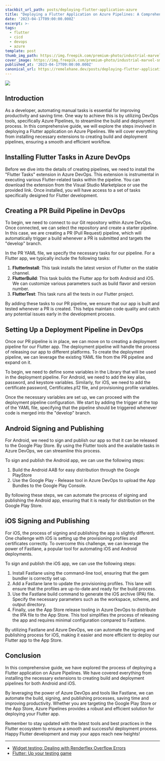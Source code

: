 ```yaml
---
stackbit_url_path: posts/deploying-flutter-application-azure
title: "Deploying a Flutter Application on Azure Pipelines: A Comprehensive Guide"
date: '2023-04-17T09:00:00.000Z'
excerpt: >-
tags:
  - flutter
  - cicd
  - devops
  - azure
template: post
thumb_img_path: https://img.freepik.com/premium-photo/industrial-marvel-smokestacks-pipelines-beneath-azure-skies_153608-19360.jpg
cover_image: https://img.freepik.com/premium-photo/industrial-marvel-smokestacks-pipelines-beneath-azure-skies_153608-19360.jpg
published_at: '2023-04-17T09:00:00.000Z'
canonical_url: https://remelehane.dev/posts/deploying-flutter-application-azure/
---
```


![](https://img.freepik.com/premium-photo/industrial-marvel-smokestacks-pipelines-beneath-azure-skies_153608-19360.jpg)

Introduction
------------

As a developer, automating manual tasks is essential for improving productivity and saving time. One way to achieve this is by utilizing DevOps tools, specifically Azure Pipelines, to streamline the build and deployment process. In this comprehensive guide, we will explore the steps involved in deploying a Flutter application on Azure Pipelines. We will cover everything from installing necessary extensions to creating build and deployment pipelines, ensuring a smooth and efficient workflow.

Installing Flutter Tasks in Azure DevOps
----------------------------------------

Before we dive into the details of creating pipelines, we need to install the "Flutter Tasks" extension in Azure DevOps. This extension is instrumental in executing various Flutter-related tasks within the pipeline. You can download the extension from the Visual Studio Marketplace or use the provided link. Once installed, you will have access to a set of tasks specifically designed for Flutter development.

Creating a PR Build Pipeline in DevOps
--------------------------------------

To begin, we need to connect to our Git repository within Azure DevOps. Once connected, we can select the repository and create a starter pipeline. In this case, we are creating a PR (Pull Request) pipeline, which will automatically trigger a build whenever a PR is submitted and targets the "develop" branch.

In the PR YAML file, we specify the necessary tasks for our pipeline. For a Flutter app, we typically include the following tasks:

1.  **FlutterInstall**: This task installs the latest version of Flutter on the stable channel.
2.  **FlutterBuild**: This task builds the Flutter app for both Android and iOS. We can customize various parameters such as build flavor and version number.
3.  **FlutterTest**: This task runs all the tests in our Flutter project.

By adding these tasks to our PR pipeline, we ensure that our app is built and tested whenever a PR is created. This helps maintain code quality and catch any potential issues early in the development process.

Setting Up a Deployment Pipeline in DevOps
------------------------------------------

Once our PR pipeline is in place, we can move on to creating a deployment pipeline for our Flutter app. The deployment pipeline will handle the process of releasing our app to different platforms. To create the deployment pipeline, we can leverage the existing YAML file from the PR pipeline and expand on it.

To begin, we need to define some variables in the Library that will be used in the deployment pipeline. For Android, we need to add the key alias, password, and keystore variables. Similarly, for iOS, we need to add the certificate password, Certificates.p12 file, and provisioning profile variables.

Once the necessary variables are set up, we can proceed with the deployment pipeline configuration. We start by adding the trigger at the top of the YAML file, specifying that the pipeline should be triggered whenever code is merged into the "develop" branch.

Android Signing and Publishing
------------------------------

For Android, we need to sign and publish our app so that it can be released to the Google Play Store. By using the Flutter tools and the available tasks in Azure DevOps, we can streamline this process.

To sign and publish the Android app, we can use the following steps:

1.  Build the Android AAB for easy distribution through the Google PlayStore
2.  Use the Google Play - Release tool in Azure DevOps to upload the App Bundles to the Google Play Console.

By following these steps, we can automate the process of signing and publishing the Android app, ensuring that it is ready for distribution on the Google Play Store.

iOS Signing and Publishing
--------------------------

For iOS, the process of signing and publishing the app is slightly different. One challenge with iOS is setting up the provisioning profiles and certificates correctly. To overcome this challenge, we can leverage the power of Fastlane, a popular tool for automating iOS and Android deployments.

To sign and publish the iOS app, we can use the following steps:

1.  Install Fastlane using the command-line tool, ensuring that the gem bundler is correctly set up.
2.  Add a Fastlane lane to update the provisioning profiles. This lane will ensure that the profiles are up-to-date and ready for the build process.
3.  Use the Fastlane build command to generate the iOS archive (IPA) file. Specify the necessary parameters such as the workspace, scheme, and output directory.
4.  Finally, use the App Store release tooling in Azure DevOps to distribute the IPA file to the App Store. This tool simplifies the process of releasing the app and requires minimal configuration compared to Fastlane.

By utilizing Fastlane and Azure DevOps, we can automate the signing and publishing process for iOS, making it easier and more efficient to deploy our Flutter app to the App Store.

Conclusion
----------

In this comprehensive guide, we have explored the process of deploying a Flutter application on Azure Pipelines. We have covered everything from installing the necessary extensions to creating build and deployment pipelines for both Android and iOS.

By leveraging the power of Azure DevOps and tools like Fastlane, we can automate the build, signing, and publishing processes, saving time and improving productivity. Whether you are targeting the Google Play Store or the App Store, Azure Pipelines provides a robust and efficient solution for deploying your Flutter app.

Remember to stay updated with the latest tools and best practices in the Flutter ecosystem to ensure a smooth and successful deployment process. Happy Flutter development and may your apps reach new heights!

****

- [Widget testing: Dealing with Renderflex Overflow Errors](https://remelehane.dev/posts/widget-testing-rendeflex-overflow/)
- [Flutter: Up your testing game](https://remelehane.dev/posts/up-your-testing-game/)
